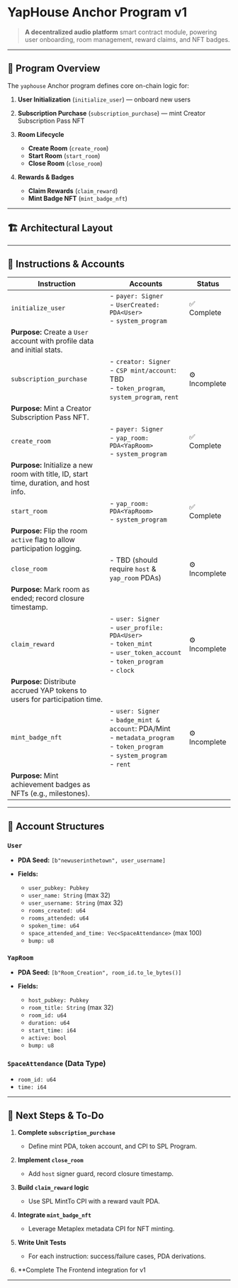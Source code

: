 # YapHouse Anchor Program v1

> **A decentralized audio platform** smart contract module, powering user onboarding, room management, reward claims, and NFT badges.

---

## 🎯 Program Overview

The `yaphouse` Anchor program defines core on-chain logic for:

1. **User Initialization** (`initialize_user`) — onboard new users
2. **Subscription Purchase** (`subscription_purchase`) — mint Creator Subscription Pass NFT
3. **Room Lifecycle**

   * **Create Room** (`create_room`)
   * **Start Room** (`start_room`)
   * **Close Room** (`close_room`)
4. **Rewards & Badges**

   * **Claim Rewards** (`claim_reward`)
   * **Mint Badge NFT** (`mint_badge_nft`)

---

## 🏗️ Architectural Layout

---

## 🔨 Instructions & Accounts

| Instruction                                                                             | Accounts                                                                                                                              | Status        |
| --------------------------------------------------------------------------------------- | ------------------------------------------------------------------------------------------------------------------------------------- | ------------- |
| `initialize_user`                                                                       | - `payer: Signer`<br>- `UserCreated: PDA<User>`<br>- `system_program`                                                                 | ✅ Complete    |
| **Purpose:** Create a `User` account with profile data and initial stats.               |                                                                                                                                       |               |
| `subscription_purchase`                                                                 | - `creator: Signer`<br>- `CSP mint/account`: TBD<br>- `token_program`, `system_program`, `rent`                                       | ⚙️ Incomplete |
| **Purpose:** Mint a Creator Subscription Pass NFT.                                      |                                                                                                                                       |               |
| `create_room`                                                                           | - `payer: Signer`<br>- `yap_room: PDA<YapRoom>`<br>- `system_program`                                                                 | ✅ Complete    |
| **Purpose:** Initialize a new room with title, ID, start time, duration, and host info. |                                                                                                                                       |               |
| `start_room`                                                                            | - `yap_room: PDA<YapRoom>`<br>- `system_program`                                                                                      | ✅ Complete    |
| **Purpose:** Flip the room `active` flag to allow participation logging.                |                                                                                                                                       |               |
| `close_room`                                                                            | - TBD (should require `host` & `yap_room` PDAs)                                                                                       | ⚙️ Incomplete |
| **Purpose:** Mark room as ended; record closure timestamp.                              |                                                                                                                                       |               |
| `claim_reward`                                                                          | - `user: Signer`<br>- `user_profile: PDA<User>`<br>- `token_mint`<br>- `user_token_account`<br>- `token_program`<br>- `clock`         | ⚙️ Incomplete |
| **Purpose:** Distribute accrued YAP tokens to users for participation time.             |                                                                                                                                       |               |
| `mint_badge_nft`                                                                        | - `user: Signer`<br>- `badge_mint & account`: PDA/Mint<br>- `metadata_program`<br>- `token_program`<br>- `system_program`<br>- `rent` | ⚙️ Incomplete |
| **Purpose:** Mint achievement badges as NFTs (e.g., milestones).                        |                                                                                                                                       |               |

---

## 📐 Account Structures

### `User`

* **PDA Seed:** `[b"newuserinthetown", user_username]`
* **Fields:**

  * `user_pubkey: Pubkey`
  * `user_name: String` (max 32)
  * `user_username: String` (max 32)
  * `rooms_created: u64`
  * `rooms_attended: u64`
  * `spoken_time: u64`
  * `space_attended_and_time: Vec<SpaceAttendance>` (max 100)
  * `bump: u8`

### `YapRoom`

* **PDA Seed:** `[b"Room_Creation", room_id.to_le_bytes()]`
* **Fields:**

  * `host_pubkey: Pubkey`
  * `room_title: String` (max 32)
  * `room_id: u64`
  * `duration: u64`
  * `start_time: i64`
  * `active: bool`
  * `bump: u8`

### `SpaceAttendance` (Data Type)

* `room_id: u64`
* `time: i64`

---

## 🚧 Next Steps & To‐Do

1. **Complete `subscription_purchase`**

   * Define mint PDA, token account, and CPI to SPL Program.
2. **Implement `close_room`**

   * Add `host` signer guard, record closure timestamp.
3. **Build `claim_reward` logic**

   * Use SPL MintTo CPI with a reward vault PDA.
4. **Integrate `mint_badge_nft`**

   * Leverage Metaplex metadata CPI for NFT minting.
5. **Write Unit Tests**

   * For each instruction: success/failure cases, PDA derivations.
     
6. **Complete The Frontend integration for v1

---
